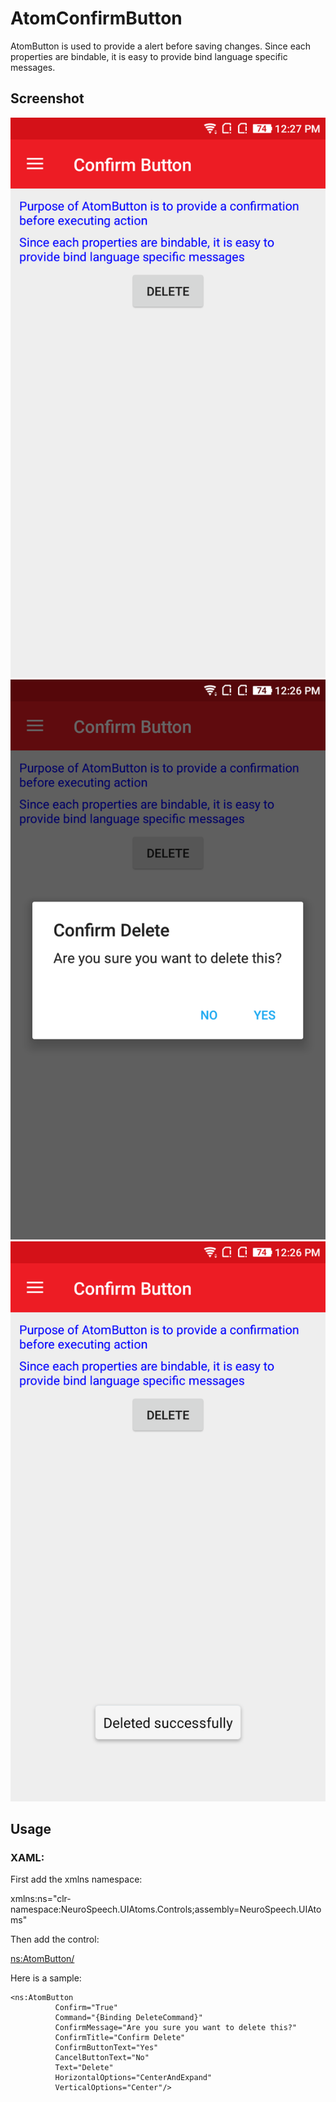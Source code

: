 ﻿# AtomConfirmButton
AtomButton is used to provide a alert before saving changes.
Since each properties are bindable, it is easy to provide bind language specific messages.

## Screenshot
![Confirm-Button-1](Images/Confirm-Button-1.png)  ![Confirm-Button-2](Images/Confirm-Button-2.png)  ![Confirm-Button-3](Images/Confirm-Button-3.png)

## Usage

### XAML:
First add the xmlns namespace:

 xmlns:ns="clr-namespace:NeuroSpeech.UIAtoms.Controls;assembly=NeuroSpeech.UIAtoms"

Then add the control:

 <ns:AtomButton/>

Here is a sample:

  ```
 <ns:AtomButton
            Confirm="True"
            Command="{Binding DeleteCommand}"
            ConfirmMessage="Are you sure you want to delete this?"
            ConfirmTitle="Confirm Delete"
            ConfirmButtonText="Yes"
            CancelButtonText="No"
            Text="Delete"
            HorizontalOptions="CenterAndExpand"
            VerticalOptions="Center"/>
 ```